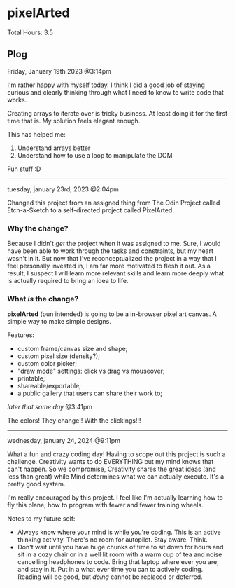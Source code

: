 # pixelArted

Total Hours: 3.5

## Plog

Friday, January 19th 2023 @3:14pm

I'm rather happy with myself today. I think I did a good job of staying curious and clearly thinking through what I need to know to write code that works.

Creating arrays to iterate over is tricky business. At least doing it for the first time that is. My solution feels elegant enough.

This has helped me:
1. Understand arrays better
2. Understand how to use a loop to manipulate the DOM

Fun stuff :D

---

tuesday, january 23rd, 2023 @2:04pm

Changed this project from an assigned thing from The Odin Project called Etch-a-Sketch to a self-directed project called PixelArted.

### Why the change?

Because I didn't *get* the project when it was assigned to me. Sure, I would have been able to work through the tasks and constraints, but my heart wasn't in it. But now that I've reconceptualized the project in a way that I feel personally invested in, I am far more motivated to flesh it out. As a result, I suspect I will learn more relevant skills and learn more deeply what is actually required to bring an idea to life.

### What *is* the change?

**pixelArted** (pun intended) is going to be a in-browser pixel art canvas. A simple way to make simple designs.

Features:
- custom frame/canvas size and shape;
- custom pixel size (density?);
- custom color picker; 
- "draw mode" settings: click vs drag vs mouseover;
- printable;
- shareable/exportable;
- a public gallery that users can share their work to;

*later that same day* @3:41pm

The colors! They change!! With the clickings!!!

---

wednesday, january 24, 2024 @9:11pm

What a fun and crazy coding day! Having to scope out this project is such a challenge. Creativity wants to do EVERYTHING but my mind knows that can't happen. So we compromise, Creativity shares the great ideas (and less than great) while Mind determines what we can actually execute. It's a pretty good system. 

I'm really encouraged by this project. I feel like I'm actually learning how to fly this plane; how to program with fewer and fewer training wheels.

Notes to my future self:
- Always know where your mind is while you're coding. This is an active thinking activity. There's no room for autopilot. Stay aware. Think.
- Don't wait until you have huge chunks of time to sit down for hours and sit in a cozy chair or in a well lit room with a warm cup of tea and noise cancelling headphones to code. Bring that laptop where ever you are, and stay in it. Put in a what ever time you can to actively coding. Reading will be good, but *doing* cannot be replaced or deferred.